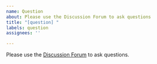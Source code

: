 ```yaml
---
name: Question
about: Please use the Discussion Forum to ask questions
title: "[question] "
labels: question
assignees: ''

---
```


Please use the [Discussion Forum](https://github.com/openwisp/django-rest-framework-gis/discussions) to ask questions.
